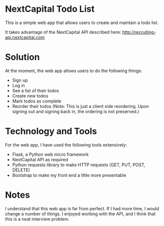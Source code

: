 NextCapital Todo List
=====================

This is a simple web app that allows users to create and maintain a todo list.

It takes advantage of the NextCapital API described here: http://recruiting-api.nextcapital.com


Solution 
========

At the moment, the web app allows users to do the following things:

* Sign up
* Log in
* See a list of their todos
* Create new todos
* Mark todos as complete
* Reorder their todos (Note: This is just a client side reordering. Upon signing out and signing back in, the ordering is not preserved.)

Technology and Tools
====================

For the web app, I have used the following tools extensively:
* Flask, a Python web micro framework
* NextCapital API as required
* Python requests library to make HTTP requests (GET, PUT, POST, DELETE)
* Bootstrap to make my front end a little more presentable


Notes
======

I understand that this web app is far from perfect. If I had more time, I would change a number of things. I enjoyed working with the API, and I think that this is a neat interview problem.
